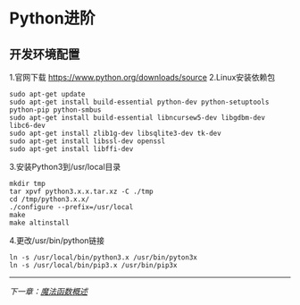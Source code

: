# Python进阶
## 开发环境配置
1.官网下载
https://www.python.org/downloads/source
2.Linux安装依赖包
```shell
sudo apt-get update
sudo apt-get install build-essential python-dev python-setuptools python-pip python-smbus
sudo apt-get install build-essential libncursew5-dev libgdbm-dev libc6-dev
sudo apt-get install zlib1g-dev libsqlite3-dev tk-dev
sudo apt-get install libssl-dev openssl
sudo apt-get install libffi-dev
```
3.安装Python3到/usr/local目录
```shell
mkdir tmp
tar xpvf python3.x.x.tar.xz -C ./tmp
cd /tmp/python3.x.x/
./configure --prefix=/usr/local
make
make altinstall
```
4.更改/usr/bin/python链接
```shell
ln -s /usr/local/bin/python3.x /usr/bin/pyton3x
ln -s /usr/local/bin/pip3.x /usr/bin/pip3x
```
----
*下一章：[魔法函数概述](1.魔法函数概述-Python进阶.md)*
